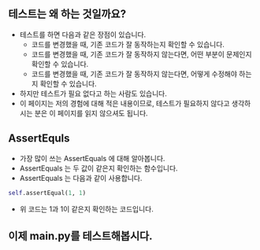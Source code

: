 
## 테스트는 왜 하는 것일까요?

- 테스트를 하면 다음과 같은 장점이 있습니다. 
    - 코드를 변경했을 때, 기존 코드가 잘 동작하는지 확인할 수 있습니다.
    - 코드를 변경했을 때, 기존 코드가 잘 동작하지 않는다면, 어떤 부분이 문제인지 확인할 수 있습니다.
    - 코드를 변경했을 때, 기존 코드가 잘 동작하지 않는다면, 어떻게 수정해야 하는지 확인할 수 있습니다.
- 하지만 테스트가 필요 없다고 하는 사람도 있습니다. 
- 이 페이지는 저의 경험에 대해 적은 내용이므로, 테스트가 필요하지 않다고 생각하시는 분은 이 페이지를 읽지 않으셔도 됩니다.


##  AssertEquls 

- 가장 많이 쓰는 AssertEquals 에 대해 알아봅니다. 
- AssertEquals 는 두 값이 같은지 확인하는 함수입니다.
- AssertEquals 는 다음과 같이 사용합니다. 

```python
self.assertEqual(1, 1)
``` 

- 위 코드는 1과 1이 같은지 확인하는 코드입니다.

## 이제 main.py를 테스트해봅시다. 

